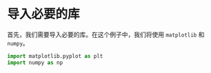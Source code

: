 # 导入必要的库

首先，我们需要导入必要的库。在这个例子中，我们将使用 `matplotlib` 和 `numpy`。

```python
import matplotlib.pyplot as plt
import numpy as np
```
